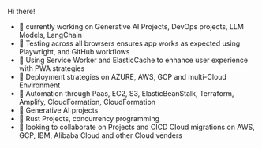 Hi there!

- 🔭 currently working on Generative AI Projects, DevOps projects, LLM Models, LangChain
- 🔭 Testing across all browsers ensures app works as expected using Playwright, and GitHub workflows
- 🔭 Using Service Worker and ElasticCache to enhance user experience with PWA strategies
- 🔭 Deployment strategies on AZURE, AWS, GCP and multi-Cloud Environment
- 🔭 Automation through Paas, EC2, S3, ElasticBeanStalk, Terraform, Amplify, CloudFormation, CloudFormation
- 🔭 Generative AI projects
- 🔭 Rust Projects, concurrency programming  
- 👯 looking to collaborate on Projects and CICD Cloud migrations on AWS, GCP, IBM, Alibaba Cloud and other Cloud venders


<!--
**sierratrading/sierratrading** is a ✨ _special_ ✨ repository because its `README.md` (this file) appears on your GitHub profile.

